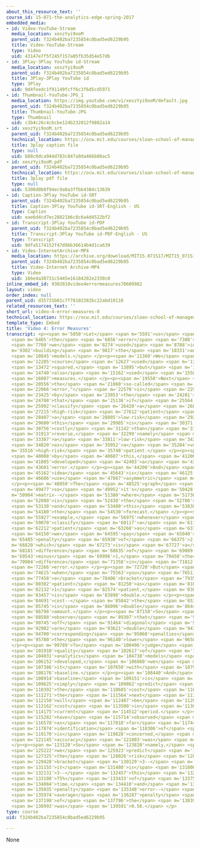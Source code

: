 ```yaml
---
about_this_resource_text: ''
course_id: 15-071-the-analytics-edge-spring-2017
embedded_media:
- id: Video-YouTube-Stream
  media_location: xeszYyi9ooM
  parent_uid: f324b402ba7235854c0bad5ed6229b95
  title: Video-YouTube-Stream
  type: Video
  uid: 43147e7f5f245f157a05fb35d54e57db
- id: 3Play-3Play YouTube id-Stream
  media_location: xeszYyi9ooM
  parent_uid: f324b402ba7235854c0bad5ed6229b95
  title: 3Play-3Play YouTube id
  type: 3Play
  uid: 9d4feedc1f91149fcff6c3f6d5cd5971
- id: Thumbnail-YouTube-JPG_1
  media_location: https://img.youtube.com/vi/xeszYyi9ooM/default.jpg
  parent_uid: f324b402ba7235854c0bad5ed6229b95
  title: Thumbnail-YouTube-JPG
  type: Thumbnail
  uid: c3b4c26c4cbcbe124b232012f9882a14
- id: xeszYyi9ooM.srt
  parent_uid: f324b402ba7235854c0bad5ed6229b95
  technical_location: https://ocw.mit.edu/courses/sloan-school-of-management/15-071-the-analytics-edge-spring-2017/trees/keeping-an-eye-on-healthcare-costs-the-d2hawkeye-story/video-4-error-measures/video-4-error-measures-0/xeszYyi9ooM.srt
  title: 3play caption file
  type: null
  uid: b08c0dca944d783c847a9da466b80ac5
- id: xeszYyi9ooM.pdf
  parent_uid: f324b402ba7235854c0bad5ed6229b95
  technical_location: https://ocw.mit.edu/courses/sloan-school-of-management/15-071-the-analytics-edge-spring-2017/trees/keeping-an-eye-on-healthcare-costs-the-d2hawkeye-story/video-4-error-measures/video-4-error-measures-0/xeszYyi9ooM.pdf
  title: 3play pdf file
  type: null
  uid: 5300d0b0f94ec9a0a3ffbb4384c13639
- id: Caption-3Play YouTube id-SRT
  parent_uid: f324b402ba7235854c0bad5ed6229b95
  title: Caption-3Play YouTube id-SRT-English - US
  type: Caption
  uid: eae6d4cd7ec28821b6c8c6a4d4522bf2
- id: Transcript-3Play YouTube id-PDF
  parent_uid: f324b402ba7235854c0bad5ed6229b95
  title: Transcript-3Play YouTube id-PDF-English - US
  type: Transcript
  uid: 9dfa5174152f47d9bb36614b4d1ca639
- id: Video-InternetArchive-MP4
  media_location: https://archive.org/download/MIT15.071S17/MIT15_071S17_Session_4.3.07_300k.mp4
  parent_uid: f324b402ba7235854c0bad5ed6229b95
  title: Video-Internet Archive-MP4
  type: Video
  uid: 166e4a38731c5445e16184282e2330c0
inline_embed_id: 9302010video4errormeasures70609982
layout: video
order_index: null
parent_uid: d35731b01c7f78102382bc22abd10118
related_resources_text: ''
short_url: video-4-error-measures-0
technical_location: https://ocw.mit.edu/courses/sloan-school-of-management/15-071-the-analytics-edge-spring-2017/trees/keeping-an-eye-on-healthcare-costs-the-d2hawkeye-story/video-4-error-measures/video-4-error-measures-0
template_type: Embed
title: 'Video 4: Error Measures'
transcript: <p><span m='5050'>Let</span> <span m='5501'>us</span> <span m='5953'>introduce</span>
  <span m='6405'>the</span> <span m='6856'>error</span> <span m='7308'>measures</span>
  <span m='7760'>we</span> <span m='8274'>used</span> <span m='8788'>in</span> <span
  m='9302'>building</span> <span m='9817'>the</span> <span m='10331'>analytics</span>
  <span m='10845'>models.</span> </p><p><span m='11360'>We</span> <span m='11782'>of</span>
  <span m='12205'>course</span> <span m='12627'>used</span> <span m='13050'>R</span>
  <span m='13472'>squared,</span> <span m='13895'>but</span> <span m='14317'>we</span>
  <span m='14740'>also</span> <span m='15162'>used</span> <span m='15585'>other</span>
  <span m='16007'>measures.</span> </p><p><span m='19550'>Next</span> <span m='20053'>measure,</span>
  <span m='20556'>the</span> <span m='21060'>so-called</span> <span m='21563'>"penalty</span>
  <span m='22066'>error,"</span> <span m='22570'>is</span> <span m='22997'>motivated</span>
  <span m='23425'>by</span> <span m='23853'>the</span> <span m='24281'>fact</span>
  <span m='24708'>that</span> <span m='25136'>if</span> <span m='25564'>you</span>
  <span m='25992'>classify</span> <span m='26420'>a</span> <span m='26817'>very</span>
  <span m='27215'>high-risk</span> <span m='27612'>patient</span> <span m='28010'>as</span>
  <span m='28407'>a</span> <span m='28805'>low-risk</span> <span m='29202'>patient,</span>
  <span m='29600'>this</span> <span m='29985'>is</span> <span m='30371'>more</span>
  <span m='30756'>costly</span> <span m='31142'>than</span> <span m='31527'>the</span>
  <span m='31913'>reverse,</span> <span m='32299'>namely</span> <span m='32803'>classifying</span>
  <span m='33307'>a</span> <span m='33811'>low-risk</span> <span m='34315'>patient</span>
  <span m='34820'>as</span> <span m='35052'>a</span> <span m='35284'>very</span> <span
  m='35516'>high-risk</span> <span m='35748'>patient.</span> </p><p><span m='39410'>Motivated</span>
  <span m='40008'>by</span> <span m='40607'>this,</span> <span m='41206'>we</span>
  <span m='41805'>developed</span> <span m='42403'>a</span> <span m='43002'>penalty</span>
  <span m='43601'>error.</span> </p><p><span m='44200'>And</span> <span m='44681'>the</span>
  <span m='45162'>idea</span> <span m='45643'>is</span> <span m='46125'>to</span>
  <span m='46606'>use</span> <span m='47087'>asymmetric</span> <span m='47568'>penalties.</span>
  </p><p><span m='48050'>The</span> <span m='48525'>graph</span> <span m='49001'>here--</span>
  <span m='49477'>so</span> <span m='49952'>it's</span> <span m='50428'>a</span> <span
  m='50904'>matrix--</span> <span m='51380'>where</span> <span m='51730'>this</span>
  <span m='52080'>is</span> <span m='52430'>the</span> <span m='52780'>outcome</span>
  <span m='53130'>and</span> <span m='53480'>this</span> <span m='53830'>is</span>
  <span m='54180'>the</span> <span m='54530'>forecast.</span> </p><p><span m='54880'>For</span>
  <span m='55927'>example,</span> <span m='56975'>whenever</span> <span m='58022'>we</span>
  <span m='59070'>classify</span> <span m='60117'>a</span> <span m='61165'>low-risk</span>
  <span m='62212'>patient</span> <span m='63260'>as</span> <span m='63705'>high-risk,</span>
  <span m='64150'>we</span> <span m='64595'>pay</span> <span m='65040'>a</span> <span
  m='65485'>penalty</span> <span m='65930'>of</span> <span m='66375'>2,</span> <span
  m='66820'>which</span> <span m='67273'>is</span> <span m='67727'>a</span> <span
  m='68181'>difference</span> <span m='68635'>of</span> <span m='69089'>3</span> <span
  m='69543'>minus</span> <span m='69996'>1,</span> <span m='70450'>the</span> <span
  m='70904'>difference</span> <span m='71358'>in</span> <span m='71812'>the</span>
  <span m='72266'>error.</span> </p><p><span m='72720'>But</span> <span m='73667'>inversely,</span>
  <span m='74615'>when</span> <span m='75563'>you</span> <span m='76511'>classify</span>
  <span m='77458'>a</span> <span m='78406'>bracket</span> <span m='79354'>3</span>
  <span m='80302'>patient</span> <span m='81250'>as</span> <span m='81691'>bracket</span>
  <span m='82132'>1</span> <span m='82574'>patient,</span> <span m='83015'>this</span>
  <span m='83457'>is</span> <span m='83898'>double.</span> </p><p><span m='84340'>The</span>
  <span m='84691'>cost--</span> <span m='85042'>the</span> <span m='85393'>penalty--</span>
  <span m='85745'>is</span> <span m='86096'>double</span> <span m='86447'>the</span>
  <span m='86798'>amount.</span> </p><p><span m='87150'>So</span> <span m='87869'>you</span>
  <span m='88588'>observe</span> <span m='89307'>that</span> <span m='90026'>the</span>
  <span m='90745'>off</span> <span m='91464'>diagonal</span> <span m='92183'>penalties</span>
  <span m='92902'>are</span> <span m='93621'>double</span> <span m='94340'>the</span>
  <span m='94700'>corresponding</span> <span m='95060'>penalties</span> <span m='95420'>in</span>
  <span m='95780'>the</span> <span m='96140'>lower</span> <span m='96500'>diagonal.</span>
  </p><p><span m='99789'>To</span> <span m='100496'>judge</span> <span m='101203'>the</span>
  <span m='101910'>quality</span> <span m='102617'>of</span> <span m='103324'>the</span>
  <span m='104031'>analytics</span> <span m='104738'>models</span> <span m='105445'>we</span>
  <span m='106152'>developed,</span> <span m='106860'>we</span> <span m='107123'>compare</span>
  <span m='107386'>it</span> <span m='107650'>with</span> <span m='107913'>a</span>
  <span m='108176'>baseline.</span> </p><p><span m='108440'>And</span> <span m='108677'>the</span>
  <span m='108914'>baseline</span> <span m='109151'>is</span> <span m='109388'>to</span>
  <span m='109625'>simply</span> <span m='109862'>predict</span> <span m='110100'>that</span>
  <span m='110392'>the</span> <span m='110685'>cost</span> <span m='110978'>in</span>
  <span m='111271'>the</span> <span m='111564'>next</span> <span m='111857'>"period"</span>
  <span m='112150'>will</span> <span m='112487'>be</span> <span m='112825'>the</span>
  <span m='113162'>cost</span> <span m='113500'>in</span> <span m='113837'>the</span>
  <span m='114175'>current</span> <span m='114512'>period.</span> </p><p><span m='114850'>We</span>
  <span m='115282'>have</span> <span m='115714'>observed</span> <span m='116146'>that</span>
  <span m='116578'>as</span> <span m='117010'>far</span> <span m='117442'>as</span>
  <span m='117874'>identification</span> <span m='118306'>of</span> <span m='118738'>brackets</span>
  <span m='119170'>is</span> <span m='119828'>concerned,</span> <span m='120486'>the</span>
  <span m='121145'>accuracy</span> <span m='121803'>was</span> <span m='122461'>75%.</span>
  </p><p><span m='123120'>So</span> <span m='123820'>namely,</span> <span m='124521'>whenever</span>
  <span m='125222'>we</span> <span m='125923'>predict</span> <span m='126624'>that</span>
  <span m='127325'>the</span> <span m='128026'>risk</span> <span m='128727'>is</span>
  <span m='129428'>bracket</span> <span m='130129'>3--</span> <span m='130830'>indeed</span>
  <span m='131155'>it</span> <span m='131480'>is</span> <span m='131806'>bracket</span>
  <span m='132131'>3--</span> <span m='132457'>this</span> <span m='132782'>happens</span>
  <span m='133108'>75%</span> <span m='133433'>of</span> <span m='133759'>the</span>
  <span m='134084'>time,</span> <span m='134410'>and</span> <span m='134722'>the</span>
  <span m='135035'>penalty</span> <span m='135348'>error--</span> <span m='135661'>the</span>
  <span m='135974'>average</span> <span m='136287'>penalty</span> <span m='136600'>error</span>
  <span m='137198'>of</span> <span m='137796'>the</span> <span m='138395'>baseline--</span>
  <span m='138993'>was</span> <span m='139591'>0.56.</span> </p>
type: course
uid: f324b402ba7235854c0bad5ed6229b95

---
```

None